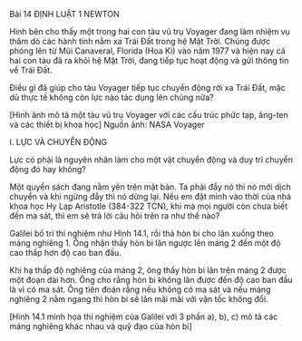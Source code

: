 Bài 14 ĐỊNH LUẬT 1 NEWTON

Hình bên cho thấy một trong hai con tàu vũ trụ Voyager đang làm nhiệm vụ thăm dò các hành tinh nằm xa Trái Đất trong hệ Mặt Trời. Chúng được phóng lên từ Mũi Canaveral, Florida (Hoa Kì) vào năm 1977 và hiện nay cả hai con tàu đã ra khỏi hệ Mặt Trời, đang tiếp tục hoạt động và gửi thông tin về Trái Đất.

Điều gì đã giúp cho tàu Voyager tiếp tục chuyển động rời xa Trái Đất, mặc dù thực tế không còn lực nào tác dụng lên chúng nữa?

[Hình ảnh mô tả một tàu vũ trụ Voyager với các cấu trúc phức tạp, ăng-ten và các thiết bị khoa học]
Nguồn ảnh: NASA Voyager

I. LỰC VÀ CHUYỂN ĐỘNG

Lực có phải là nguyên nhân làm cho một vật chuyển động và duy trì chuyển động đó hay không?

Một quyển sách đang nằm yên trên mặt bàn. Ta phải đẩy nó thì nó mới dịch chuyển và khi ngừng đẩy thì nó dừng lại. Nếu em đặt mình vào thời của nhà khoa học Hy Lạp Aristotle (384-322 TCN), khi mà mọi người còn chưa biết đến ma sát, thì em sẽ trả lời câu hỏi trên ra như thế nào?

Galilei bố trí thí nghiệm như Hình 14.1, rồi thả hòn bi cho lăn xuống theo máng nghiêng 1. Ông nhận thấy hòn bi lăn ngược lên máng 2 đến một độ cao thấp hơn độ cao ban đầu.

Khi hạ thấp độ nghiêng của máng 2, ông thấy hòn bi lăn trên máng 2 được một đoạn dài hơn. Ông cho rằng hòn bi không lăn được đến độ cao ban đầu là vì có ma sát. Ông tiên đoán rằng nếu không có ma sát và nếu máng nghiêng 2 nằm ngang thì hòn bi sẽ lăn mãi mãi với vận tốc không đổi.

[Hình 14.1 minh họa thí nghiệm của Galilei với 3 phần a), b), c) mô tả các máng nghiêng khác nhau và quỹ đạo của hòn bi]